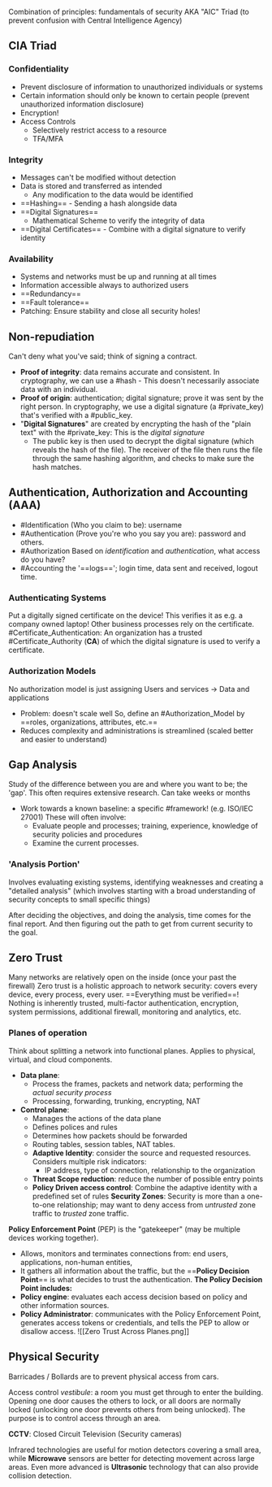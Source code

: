 Combination of principles: fundamentals of security
AKA "AIC" Triad (to prevent confusion with Central Intelligence Agency)

## CIA Triad
### Confidentiality
- Prevent disclosure of information to unauthorized individuals or systems
- Certain information should only be known to certain people (prevent unauthorized information disclosure)
- Encryption!
- Access Controls
	- Selectively restrict access to a resource
	- TFA/MFA
### Integrity
- Messages can't be modified without detection
- Data is stored and transferred as intended
	- Any modification to the data would be identified
- ==Hashing== - Sending a hash alongside data
- ==Digital Signatures== 
	- Mathematical Scheme to verify the integrity of data
- ==Digital Certificates== - Combine with a digital signature to verify identity
### Availability
- Systems and networks must be up and running at all times
- Information accessible always to authorized users
- ==Redundancy==
- ==Fault tolerance==
- Patching: Ensure stability and close all security holes!

## Non-repudiation
Can't deny what you've said; think of signing a contract.
- **Proof of integrity**: data remains accurate and consistent. In cryptography, we can use a #hash - This doesn't necessarily associate data with an individual.
- **Proof of origin**: authentication; digital signature; prove it was sent by the right person. In cryptography, we use a digital signature (a #private_key) that's verified with a #public_key.
- "**Digital Signatures**" are created by encrypting the hash of the "plain text" with the #private_key: This is the *digital signature*
	- The public key is then used to decrypt the digital signature (which reveals the hash of the file). The receiver of the file then runs the file through the same hashing algorithm, and checks to make sure the hash matches.

## Authentication, Authorization and Accounting (AAA)
- #Identification (Who you claim to be): username
- #Authentication (Prove you're who you say you are): password and others.
- #Authorization Based on *identification* and *authentication*, what access do you have?
- #Accounting the '==logs=='; login time, data sent and received, logout time.

### Authenticating Systems
Put a digitally signed certificate on the device! This verifies it as e.g. a company owned laptop!
Other business processes rely on the certificate. 
#Certificate_Authentication: An organization has a trusted #Certificate_Authority (**CA**) of which the digital signature is used to verify a certificate.

### Authorization Models
No authorization model is just assigning Users and services -> Data and applications 
- Problem: doesn't scale well
So, define an #Authorization_Model by ==roles, organizations, attributes, etc.==
- Reduces complexity and administrations is streamlined (scaled better and easier to understand)


## Gap Analysis
Study of the difference between you are and where you want to be; the 'gap'.
This often requires extensive research. Can take weeks or months

- Work towards a known baseline: a specific #framework! (e.g. ISO/IEC 27001) These will often involve: 
	- Evaluate people and processes; training, experience, knowledge of security policies and procedures
	- Examine the current processes.

### 'Analysis Portion'
Involves evaluating existing systems, identifying weaknesses and creating a "detailed analysis" (which involves starting with a broad understanding of security concepts to small specific things)

After deciding the objectives, and doing the analysis, time comes for the final report. And then figuring out the path to get from current security to the goal.


## Zero Trust
Many networks are relatively open on the inside (once your past the firewall)
Zero trust is a holistic approach to network security: covers every device, every process, every user.
==Everything must be verified==! Nothing is inherently trusted, multi-factor authentication, encryption, system permissions, additional firewall, monitoring and analytics, etc.

### Planes of operation
Think about splitting a network into functional planes.
Applies to physical, virtual, and cloud components.
- **Data plane**:
	- Process the frames, packets and network data; performing the *actual security process*
	- Processing, forwarding, trunking, encrypting, NAT
- **Control plane**:
	- Manages the actions of the data plane
	- Defines polices and rules
	- Determines how packets should be forwarded
	- Routing tables, session tables, NAT tables.
	- **Adaptive Identity**: consider the source and requested resources. Considers multiple risk indicators:
		- IP address, type of connection, relationship to the organization
	- **Threat Scope reduction**: reduce the number of possible entry points
	- **Policy Driven access control**: Combine the adaptive identity with a predefined set of rules
**Security Zones**: Security is more than a one-to-one relationship; may want to deny access from *untrusted* zone traffic to *trusted* zone traffic.

**Policy Enforcement Point** (PEP) is the "gatekeeper" (may be multiple devices working together).
- Allows, monitors and terminates connections from: end users, applications, non-human entities,
- It gathers all information about the traffic, but the ==**Policy Decision Point**== is what decides to trust the authentication. 
**The Policy Decision Point includes:**
- **Policy engine**: evaluates each access decision based on policy and other information sources.
- **Policy Administrator**: communicates with the Policy Enforcement Point, generates access tokens or credentials, and tells the PEP to allow or disallow access.
![[Zero Trust Across Planes.png]]

## Physical Security
Barricades / Bollards are to prevent physical access from cars.

Access control *vestibule*: a room you must get through to enter the building. Opening one door causes the others to lock, or all doors are normally locked (unlocking one door prevents others from being unlocked). The purpose is to control access through an area.

**CCTV**: Closed Circuit Television (Security cameras)

Infrared technologies are useful for motion detectors covering a small area, while **Microwave** sensors are better for detecting movement across large areas. Even more advanced is **Ultrasonic** technology that can also provide collision detection.